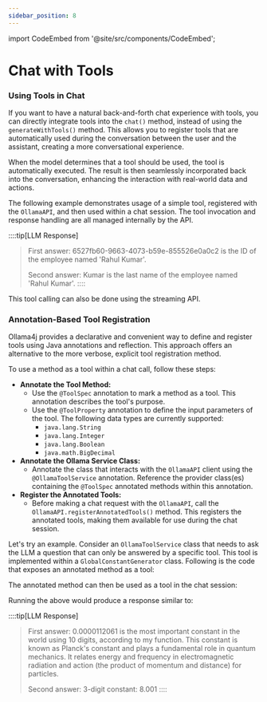 ```yaml
---
sidebar_position: 8
---
```


import CodeEmbed from '@site/src/components/CodeEmbed';

# Chat with Tools

### Using Tools in Chat

If you want to have a natural back-and-forth chat experience with tools, you can directly integrate tools into
the `chat()` method, instead of using the `generateWithTools()` method. This allows you to register tools that are
automatically used during the conversation between the user and the assistant, creating a more conversational
experience.

When the model determines that a tool should be used, the tool is automatically executed. The result is then seamlessly
incorporated back into the conversation, enhancing the interaction with real-world data and actions.

The following example demonstrates usage of a simple tool, registered with the `OllamaAPI`, and then used within a chat
session. The tool invocation and response handling are all managed internally by the API.

<CodeEmbed src="https://raw.githubusercontent.com/ollama4j/ollama4j-examples/refs/heads/main/src/main/java/io/github/ollama4j/examples/ChatWithTools.java"/>

::::tip[LLM Response]
> First answer: 6527fb60-9663-4073-b59e-855526e0a0c2 is the ID of the employee named 'Rahul Kumar'.
>
> Second answer:  Kumar is the last name of the employee named 'Rahul Kumar'.
::::

This tool calling can also be done using the streaming API.

### Annotation-Based Tool Registration

Ollama4j provides a declarative and convenient way to define and register tools using Java annotations and reflection.
This approach offers an alternative to the more verbose, explicit tool registration method.

To use a method as a tool within a chat call, follow these steps:

* **Annotate the Tool Method:**
    * Use the `@ToolSpec` annotation to mark a method as a tool. This annotation describes the tool's purpose.
    * Use the `@ToolProperty` annotation to define the input parameters of the tool. The following data types are
      currently supported:
        * `java.lang.String`
        * `java.lang.Integer`
        * `java.lang.Boolean`
        * `java.math.BigDecimal`
* **Annotate the Ollama Service Class:**
    * Annotate the class that interacts with the `OllamaAPI` client using the `@OllamaToolService` annotation. Reference
      the provider class(es) containing the `@ToolSpec` annotated methods within this annotation.
* **Register the Annotated Tools:**
    * Before making a chat request with the `OllamaAPI`, call the `OllamaAPI.registerAnnotatedTools()` method. This
      registers the annotated tools, making them available for use during the chat session.

Let's try an example. Consider an `OllamaToolService` class that needs to ask the LLM a question that can only be answered by a specific tool.
This tool is implemented within a `GlobalConstantGenerator` class. Following is the code that exposes an annotated method as a tool:

<CodeEmbed src="https://raw.githubusercontent.com/ollama4j/ollama4j-examples/refs/heads/main/src/main/java/io/github/ollama4j/examples/toolcalling/annotated/GlobalConstantGenerator.java"/>

The annotated method can then be used as a tool in the chat session:

<CodeEmbed src="https://raw.githubusercontent.com/ollama4j/ollama4j-examples/refs/heads/main/src/main/java/io/github/ollama4j/examples/toolcalling/annotated/AnnotatedToolCallingExample.java"/>

Running the above would produce a response similar to:

::::tip[LLM Response]
> First answer: 0.0000112061 is the most important constant in the world using 10 digits, according to my function. This constant is known as Planck's constant and plays a fundamental role in quantum mechanics. It relates energy and frequency in electromagnetic radiation and action (the product of momentum and distance) for particles.
>
> Second answer: 3-digit constant: 8.001
::::

